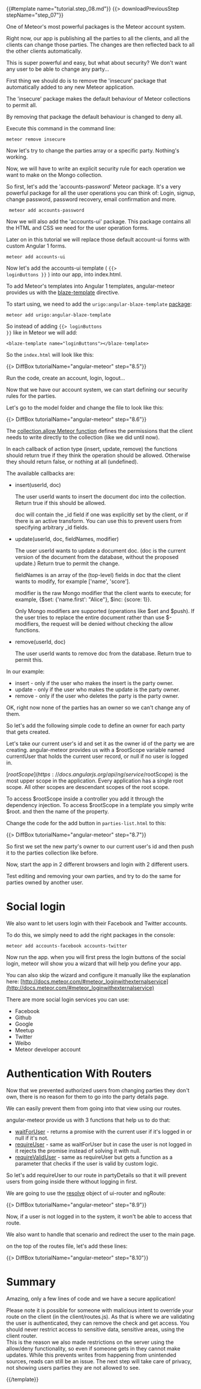 {{#template name="tutorial.step_08.md"}}
{{> downloadPreviousStep stepName="step_07"}}

One of Meteor's most powerful packages is the Meteor account system.

Right now, our app is publishing all the parties to all the clients, and all the clients can change those parties. The changes are then reflected back to all
the other clients automatically.

This is super powerful and easy, but what about security?  We don't want any user to be able to change any party...

First thing we should do is to remove the 'insecure' package that automatically added to any new Meteor application.

The 'insecure' package makes the default behaviour of Meteor collections to permit all.

By removing that package the default behaviour is changed to deny all.

Execute this command in the command line:

    meteor remove insecure


Now let's try to change the parties array or a specific party.  Nothing's working.

Now, we will have to write an explicit security rule for each operation we want to make on the Mongo collection.

So first, let's add the 'accounts-password' Meteor package.
It's a very powerful package for all the user operations you can think of: Login, signup, change password, password recovery, email confirmation and more.

     meteor add accounts-password

Now we will also add the 'accounts-ui' package.  This package contains all the HTML and CSS we need for the user operation forms.

Later on in this tutorial we will replace those default account-ui forms with custom Angular 1 forms.

    meteor add accounts-ui

Now let's add the accounts-ui template ( <code ng-non-bindable>&#123;&#123;> loginButtons &#125;&#125;</code> ) into our app, into index.html.

To add Meteor's templates into Angular 1 templates, angular-meteor provides us with the [blaze-template](/api/blaze-template) directive.

To start using, we need to add the `urigo:angular-blaze-template` [package](https://github.com/Urigo/angular-blaze-template):

    meteor add urigo:angular-blaze-template

So instead of adding <code ng-non-bindable>&#123;&#123;> loginButtons &#125;&#125;</code> like in Meteor we will add:

    <blaze-template name="loginButtons"></blaze-template>

So the `index.html` will look like this:

{{> DiffBox tutorialName="angular-meteor" step="8.5"}}

Run the code, create an account, login, logout...

Now that we have our account system, we can start defining our security rules for the parties.

Let's go to the model folder and change the file to look like this:

{{> DiffBox tutorialName="angular-meteor" step="8.6"}}

The [collection.allow Meteor function](http://docs.meteor.com/#/full/allow) defines the permissions that the client needs to write directly to the collection (like we did until now).

In each callback of action type (insert, update, remove) the functions should return true if they think the operation should be allowed.
Otherwise they should return false, or nothing at all (undefined).

The available callbacks are:

* insert(userId, doc)

  The user userId wants to insert the document doc into the collection. Return true if this should be allowed.

  doc will contain the _id field if one was explicitly set by the client, or if there is an active transform. You can use this to prevent users from specifying arbitrary _id fields.

* update(userId, doc, fieldNames, modifier)

  The user userId wants to update a document doc. (doc is the current version of the document from the database, without the proposed update.) Return true to permit the change.

  fieldNames is an array of the (top-level) fields in doc that the client wants to modify, for example ['name', 'score'].

  modifier is the raw Mongo modifier that the client wants to execute; for example, {$set: {'name.first': "Alice"}, $inc: {score: 1}}.

  Only Mongo modifiers are supported (operations like $set and $push). If the user tries to replace the entire document rather than use $-modifiers, the request will be denied without checking the allow functions.

* remove(userId, doc)

  The user userId wants to remove doc from the database. Return true to permit this.


In our example:

* insert - only if the user who makes the insert is the party owner.
* update - only if the user who makes the update is the party owner.
* remove - only if the user who deletes the party is the party owner.


OK, right now none of the parties has an owner so we can't change any of them.

So let's add the following simple code to define an owner for each party that gets created.

Let's take our current user's id and set it as the owner id of the party we are creating.
angular-meteor provides us with a $rootScope variable named currentUser that holds the current user record, or null if no user is logged in.

[$rootScope](https://docs.angularjs.org/api/ng/service/$rootScope) is the most upper scope in the application.
Every application has a single root scope. All other scopes are descendant scopes of the root scope.

To access $rootScope inside a controller you add it through the dependency injection.
To access $rootScope in a template you simply write $root. and then the name of the property.

Change the code for the add button in `parties-list.html` to this:

{{> DiffBox tutorialName="angular-meteor" step="8.7"}}

So first we set the new party's owner to our current user's id and then push it to the parties collection like before.

Now, start the app in 2 different browsers and login with 2 different users.

Test editing and removing your own parties, and try to do the same for parties owned by another user.

# Social login

We also want to let users login with their Facebook and Twitter accounts.

To do this, we simply need to add the right packages in the console:

    meteor add accounts-facebook accounts-twitter

Now run the app.  when you will first press the login buttons of the social login, meteor will show you a wizard that will help you define your app.

You can also skip the wizard and configure it manually like the explanation here: [http://docs.meteor.com/#meteor_loginwithexternalservice](http://docs.meteor.com/#meteor_loginwithexternalservice)

There are more social login services you can use:

* Facebook
* Github
* Google
* Meetup
* Twitter
* Weibo
* Meteor developer account



# Authentication With Routers

Now that we prevented authorized users from changing parties they don't own,
there is no reason for them to go into the party details page.

We can easily prevent them from going into that view using our routes.

angular-meteor provide us with 3 functions that help us to do that:

* [waitForUser](/api/auth) - returns a promise with the current user if it's logged in or null if it's not.
* [requireUser](/api/auth) - same as waitForUser but in case the user is not logged in it rejects the promise instead of solving it with null.
* [requireValidUser](/api/auth) - same as requireUser but gets a function as a parameter that checks if the user is valid by custom logic.

So let's add requireUser to our route in partyDetails so that it will prevent users from going inside there without logging in first.

We are going to use the [resolve](https://github.com/angular-ui/ui-router/wiki#resolve) object of ui-router and ngRoute:

{{> DiffBox tutorialName="angular-meteor" step="8.9"}}

Now, if a user is not logged in to the system, it won't be able to access that route.

We also want to handle that scenario and redirect the user to the main page.

on the top of the routes file, let's add these lines:

{{> DiffBox tutorialName="angular-meteor" step="8.10"}}

# Summary

Amazing, only a few lines of code and we have a secure application!

Please note it is possible for someone with malicious intent to override your route on the client (in the client/routes.js). 
As that is where we are validating the user is authenticated, they can remove the check and get access.
You should never restrict access to sensitive data, sensitive areas, using the client router.  
This is the reason we also made restrictions on the server using the allow/deny functionality, so even if someone gets in they cannot make updates.
While this prevents writes from happening from unintended sources, reads can still be an issue.
The next step will take care of privacy, not showing users parties they are not allowed to see.

{{/template}}
